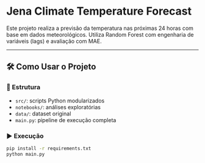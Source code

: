 # Jena Climate Temperature Forecast

Este projeto realiza a previsão da temperatura nas próximas 24 horas com base em dados meteorológicos. Utiliza Random Forest com engenharia de variáveis (lags) e avaliação com MAE.

---

## 🛠 Como Usar o Projeto

### 📁 Estrutura
- `src/`: scripts Python modularizados
- `notebooks/`: análises exploratórias
- `data/`: dataset original
- `main.py`: pipeline de execução completa

### ▶️ Execução
```bash
pip install -r requirements.txt
python main.py
